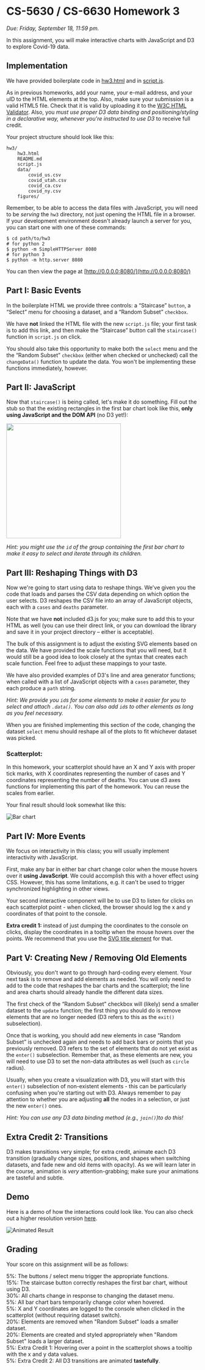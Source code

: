 # CS-5630 / CS-6630 Homework 3

_Due: Friday, September 18, 11:59 pm._

In this assignment, you will make interactive charts with JavaScript and D3 to explore Covid-19 data.

## Implementation

We have provided boilerplate code in [hw3.html](hw3.html) and in [script.js](script.js).

As in previous homeworks, add your name, your e-mail address, and your uID to the HTML elements at the top. Also, make sure your submission is a valid HTML5 file. Check that it is valid by uploading it to the [W3C HTML Validator](https://validator.w3.org/#validate_by_upload). Also, you _must use proper D3 data binding and positioning/styling in a declarative way, whenever you're instructed to use D3_ to receive full credit.

Your project structure should look like this:

    hw3/
        hw3.html
        README.md
        script.js
        data/
            covid_us.csv
            covid_utah.csv
            covid_ca.csv
            covid_ny.csv
        figures/

Remember, to be able to access the data files with JavaScript, you will need to be _serving_ the `hw3` directory, not just opening the HTML file in a browser. If your development environment doesn't already launch a server for you, you can start one with one of these commands:

    $ cd path/to/hw3
    # for python 2
    $ python -m SimpleHTTPServer 8080
    # for python 3
    $ python -m http.server 8080

You can then view the page at [http://0.0.0.0:8080/](http://0.0.0.0:8080/)

## Part I: Basic Events

In the boilerplate HTML we provide three controls: a “Staircase” `button`, a “Select” menu for choosing a dataset, and a “Random Subset” `checkbox`.

We have **not** linked the HTML file with the new `script.js` file; your first task is to add this link, and then make the “Staircase” button call the `staircase()` function in `script.js` on click.

You should also take this opportunity to make both the `select` menu and the the “Random Subset” `checkbox` (either when checked or unchecked) call the `changeData()` function to update the data. You won't be implementing these functions immediately, however.

## Part II: JavaScript

Now that `staircase()` is being called, let's make it do something. Fill out the stub so that the existing rectangles in the first bar chart look like this, **only using JavaScript and the DOM API** (no D3 yet!):

<img src="figures/staircase.png" height="300">

_Hint: you might use the `id` of the group containing the first bar chart to make it easy to select and iterate through its children._

## Part III: Reshaping Things with D3

Now we're going to start using data to reshape things. We've given you the code that loads and parses the CSV data depending on which option the user selects. D3 reshapes the CSV file into an array of JavaScript objects, each with a `cases` and `deaths` parameter.

Note that we have **not** included d3.js for you; make sure to add this to your HTML as well (you can use their direct link, or you can download the library and save it in your project directory – either is acceptable).

The bulk of this assignment is to adjust the existing SVG elements based on the data. We have provided the scale functions that you will need, but it would still be a good idea to look closely at the syntax that creates each scale function. Feel free to adjust these mappings to your taste.

We have also provided examples of D3's line and area generator functions; when called with a list of JavaScript objects with a `cases` parameter, they each produce a `path` string.

_Hint: We provide you `id`s for some elements to make it easier for you to select and attach `.data()`. You can also add `id`s to other elements as long as you feel necessary._

When you are finished implementing this section of the code, changing the dataset `select` menu should reshape all of the plots to fit whichever dataset was picked.

### Scatterplot:

In this homework, your scatterplot should have an X and Y axis with proper tick marks, with X coordinates representing the number of cases and Y coordinates representing the number of deaths. You can use d3 axes functions for implementing this part of the homework. You can reuse the scales from earlier.

Your final result should look somewhat like this:

![Bar chart](figures/screenshot.png)

## Part IV: More Events

We focus on interactivity in this class; you will usually implement interactivity with JavaScript.

First, make any bar in either bar chart change color when the mouse hovers over it **using JavaScript**. We could accomplish this with a hover effect using CSS. However, this has some limitations, e.g. it can't be used to trigger synchronized highlighting in other views.

Your second interactive component will be to use D3 to listen for clicks on each scatterplot point - when clicked, the browser should log the x and y coordinates of that point to the console.

**Extra credit 1:** instead of just dumping the coordinates to the console on clicks, display the coordinates in a tooltip when the mouse hovers over the points. We recommend that you use the [SVG title element](https://developer.mozilla.org/en-US/docs/Web/SVG/Element/title) for that.

## Part V: Creating New / Removing Old Elements

Obviously, you don't want to go through hard-coding every element. Your next task is to remove and add elements as needed. You will only need to add to the code that reshapes the bar charts and the scatterplot; the line and area charts should already handle the different data sizes.

The first check of the “Random Subset” checkbox will (likely) send a smaller dataset to the `update` function; the first thing you should do is remove elements that are no longer needed (D3 refers to this as the `exit()` subselection).

Once that is working, you should add new elements in case “Random Subset” is unchecked again and needs to add back bars or points that you previously removed. D3 refers to the set of elements that do not yet exist as the `enter()` subselection. Remember that, as these elements are new, you will need to use D3 to set the non-data attributes as well (such as `circle` radius).

Usually, when you create a visualization with D3, you will start with this `enter()` subselection of non-existent elements - this can be particularly confusing when you're starting out with D3. Always remember to pay attention to whether you are adjusting **all** the nodes in a selection, or just the new `enter()` ones.

_Hint: You can use any D3 data binding method (e.g., `join()`)to do this!_

## Extra Credit 2: Transitions

D3 makes transitions very simple; for extra credit, animate each D3 transition (gradually change sizes, positions, and shapes when switching datasets, and fade new and old items with opacity). As we will learn later in the course, animation is _very_ attention-grabbing; make sure your animations are tasteful and subtle. 


## Demo

Here is a demo of how the interactions could look like. You can also check out a higher resolution version [here](figures/hw3_demo.mp4).

![Animated Result](figures/hw3_demo.gif)


## Grading

Your score on this assignment will be as follows:

5%: The buttons / select menu trigger the appropriate functions.  
15%: The staircase button correctly reshapes the first bar chart, without using D3.  
30%: All charts change in response to changing the dataset menu.  
5%: All bar chart bars temporarily change color when hovered.  
5%: X and Y coordinates are logged to the console when clicked in the scatterplot (without requiring dataset switch).  
20%: Elements are removed when "Random Subset" loads a smaller dataset.  
20%: Elements are created and styled appropriately when "Random Subset" loads a larger dataset.  
5%: Extra Credit 1: Hovering over a point in the scatterplot shows a tooltip with the x and y data values.  
5%: Extra Credit 2: All D3 transitions are animated **tastefully**.
